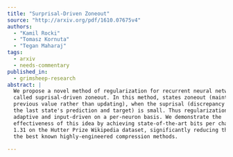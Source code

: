 ```yaml
---
title: "Surprisal-Driven Zoneout"
source: "http://arxiv.org/pdf/1610.07675v4"
authors:
  - "Kamil Rocki"
  - "Tomasz Kornuta"
  - "Tegan Maharaj"
tags:
  - arxiv
  - needs-commentary
published_in:
  - grimsheep-research
abstract: |
  We propose a novel method of regularization for recurrent neural networks
  called suprisal-driven zoneout. In this method, states zoneout (maintain their
  previous value rather than updating), when the suprisal (discrepancy between
  the last state's prediction and target) is small. Thus regularization is
  adaptive and input-driven on a per-neuron basis. We demonstrate the
  effectiveness of this idea by achieving state-of-the-art bits per character of
  1.31 on the Hutter Prize Wikipedia dataset, significantly reducing the gap to
  the best known highly-engineered compression methods.
  
---
```

